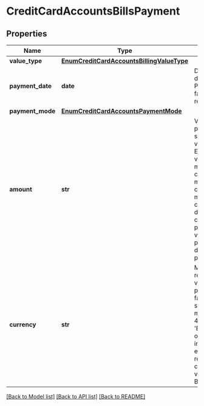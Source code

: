 # CreditCardAccountsBillsPayment

## Properties
Name | Type | Description | Notes
------------ | ------------- | ------------- | -------------
**value_type** | [**EnumCreditCardAccountsBillingValueType**](EnumCreditCardAccountsBillingValueType.md) |  | 
**payment_date** | **date** | Data efetiva de quando o Pagamento da fatura foi realizado | 
**payment_mode** | [**EnumCreditCardAccountsPaymentMode**](EnumCreditCardAccountsPaymentMode.md) |  | 
**amount** | **str** | Valor pagamento segundo o valueType.   Expresso em valor monetário com no mínimo 2 casas e no máximo 4 casas decimais.    O campo não pode assumir valor negativo por se tratar de um pagamento.  | 
**currency** | **str** | Moeda referente ao valor de pagamento da fatura, segundo modelo ISO-4217. p.ex. &#x27;BRL&#x27; Todos os valores informados estão representados com a moeda vigente do Brasil  | 

[[Back to Model list]](../README.md#documentation-for-models) [[Back to API list]](../README.md#documentation-for-api-endpoints) [[Back to README]](../README.md)

